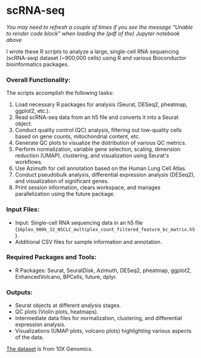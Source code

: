 # scRNA-seq

*You may need to refresh a couple of times if you see the message "Unable to render code block" when loading the (pdf of the) Jupyter notebook above*

I wrote these R scripts to analyze a large, single-cell RNA sequencing (scRNA-seq) dataset (~900,000 cells) using R and various Bioconductor bioinformatics packages. 
 
### Overall Functionality:
The scripts accomplish the following tasks:
1. Load necessary R packages for analysis (Seurat, DESeq2, pheatmap, ggplot2, etc.).
2. Read scRNA-seq data from an h5 file and converts it into a Seurat object.
3. Conduct quality control (QC) analysis, filtering out low-quality cells based on gene counts, mitochondrial content, etc.
4. Generate QC plots to visualize the distribution of various QC metrics.
5. Perform normalization, variable gene selection, scaling, dimension reduction (UMAP), clustering, and visualization using Seurat's workflows.
6. Use Azimuth for cell annotation based on the Human Lung Cell Atlas.
7. Conduct pseudobulk analysis, differential expression analysis (DESeq2), and visualization of significant genes.
8. Print session information, clears workspace, and manages parallelization using the future package.

### Input Files:
- Input: Single-cell RNA sequencing data in an h5 file (`16plex_900k_32_NSCLC_multiplex_count_filtered_feature_bc_matrix.h5`).
- Additional CSV files for sample information and annotation.

### Required Packages and Tools:
- R Packages: Seurat, SeuratDisk, Azimuth, DESeq2, pheatmap, ggplot2, EnhancedVolcano, BPCells, future, dplyr.

### Outputs:
- Seurat objects at different analysis stages.
- QC plots (Violin plots, heatmaps).
- Intermediate data files for normalization, clustering, and differential expression analysis.
- Visualizations (UMAP plots, volcano plots) highlighting various aspects of the data.

[The dataset](https://www.10xgenomics.com/resources/datasets/aggregate-of-900k-human-non-small-cell-lung-cancer-and-normal-adjacent-cells-multiplexed-samples-16-probe-barcodes-1-standard)
 is from 10X Genomics. 
 
